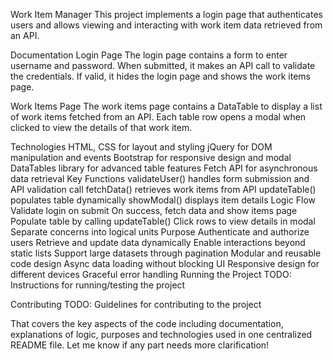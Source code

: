 Work Item Manager
This project implements a login page that authenticates users and allows viewing and interacting with work item data retrieved from an API.

Documentation
Login Page
The login page contains a form to enter username and password. When submitted, it makes an API call to validate the credentials. If valid, it hides the login page and shows the work items page.

Work Items Page
The work items page contains a DataTable to display a list of work items fetched from an API. Each table row opens a modal when clicked to view the details of that work item.

Technologies
HTML, CSS for layout and styling
jQuery for DOM manipulation and events
Bootstrap for responsive design and modal
DataTables library for advanced table features
Fetch API for asynchronous data retrieval
Key Functions
validateUser() handles form submission and API validation call
fetchData() retrieves work items from API
updateTable() populates table dynamically
showModal() displays item details
Logic Flow
Validate login on submit
On success, fetch data and show items page
Populate table by calling updateTable()
Click rows to view details in modal
Separate concerns into logical units
Purpose
Authenticate and authorize users
Retrieve and update data dynamically
Enable interactions beyond static lists
Support large datasets through pagination
Modular and reusable code design
Async data loading without blocking UI
Responsive design for different devices
Graceful error handling
Running the Project
TODO: Instructions for running/testing the project

Contributing
TODO: Guidelines for contributing to the project

That covers the key aspects of the code including documentation, explanations of logic, purposes and technologies used in one centralized README file. Let me know if any part needs more clarification!
